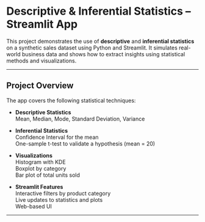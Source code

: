 # Descriptive & Inferential Statistics – Streamlit App

This project demonstrates the use of **descriptive** and **inferential statistics** on a synthetic sales dataset using Python and Streamlit. It simulates real-world business data and shows how to extract insights using statistical methods and visualizations.

---

## Project Overview

The app covers the following statistical techniques:

- **Descriptive Statistics**  
  Mean, Median, Mode, Standard Deviation, Variance

- **Inferential Statistics**  
  Confidence Interval for the mean  
  One-sample t-test to validate a hypothesis (mean = 20)

- **Visualizations**  
  Histogram with KDE  
  Boxplot by category  
  Bar plot of total units sold

- **Streamlit Features**  
  Interactive filters by product category  
  Live updates to statistics and plots  
  Web-based UI

---

